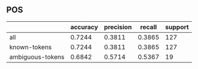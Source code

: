 
## POS

|                  | accuracy | precision | recall | support |
|------------------|----------|-----------|--------|---------|
| all              | 0.7244   | 0.3811    | 0.3865 | 127     |
| known-tokens     | 0.7244   | 0.3811    | 0.3865 | 127     |
| ambiguous-tokens | 0.6842   | 0.5714    | 0.5367 | 19      |

